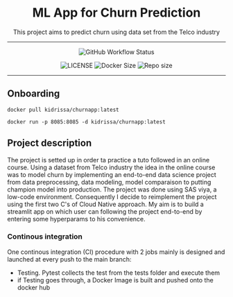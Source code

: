 <h1 align="center">
  ML App for Churn Prediction
  <br/>
</h1>


<p align="center">This project aims to predict churn using data set from the Telco industry<br/> </p>

---
<p align="center">
<img alt="GitHub Workflow Status" src="https://img.shields.io/github/actions/workflow/status/konkinit/ChurnModeling/churnapp_test_build.yml?label=TEST%20%26%20DOCKER%20BUILD&style=for-the-badge">
</p>

<p align="center">
<img alt="LICENSE" src="https://img.shields.io/bower/l/p?color=blue&style=for-the-badge">  <img alt="Docker Size" src="https://img.shields.io/docker/image-size/kidrissa/churnapp?style=for-the-badge"> <img alt="Repo size" src="https://img.shields.io/github/repo-size/konkinit/ChurnModeling?label=REPO%20SIZE&style=for-the-badge">
</p>

---

## Onboarding 

```
docker pull kidrissa/churnapp:latest
```
```
docker run -p 8085:8085 -d kidrissa/churnapp:latest
```

## Project description
The project is setted up in order ta practice a tuto followed in an online course. Using 
a dataset from Telco industry the idea in the online course was to model churn by implementing an end-to-end
data science project from data preprocessing, data modeling, model comparaison to putting champion model into production. 
The project was done using SAS viya, a low-code environment. Consequently I decide to reimplement the project using the 
first two C's of Cloud Native approach. My aim is to build a streamlit app on which user can following the project 
end-to-end by entering some hyperparams to his convenience.

### Continous integration
One continous integration (CI) procedure with 2 jobs mainly is designed and launched at every push to the main branch:
-  Testing. Pytest collects the test from the tests folder and execute them
  -  if Testing goes through, a Docker Image is built and pushed onto the docker hub

